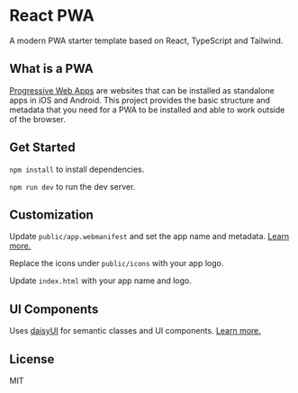 # React PWA

A modern PWA starter template based on React, TypeScript and Tailwind.

## What is a PWA

[Progressive Web Apps](https://web.dev/explore/progressive-web-apps) are websites that can be installed as standalone apps in iOS and Android. This project provides the basic structure and metadata that you need for a PWA to be installed and able to work outside of the browser.

## Get Started

`npm install` to install dependencies.

`npm run dev` to run the dev server.

## Customization

Update `public/app.webmanifest` and set the app name and metadata. [Learn more.](https://web.dev/articles/add-manifest)

Replace the icons under `public/icons` with your app logo.

Update `index.html` with your app name and logo.

## UI Components

Uses [daisyUI](https://daisyui.com/docs/intro/) for semantic classes and UI components. [Learn more.](https://daisyui.com/docs/customize/)

## License

MIT
